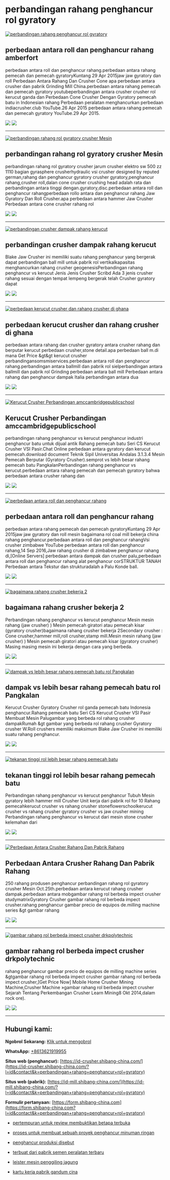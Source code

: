 # perbandingan rahang penghancur rol gyratory

<a href="https://swt.shibang-china.com/?l=id&img&k=perbandingan+rahang+penghancur+rol+gyratory" target="_blank">![perbandingan rahang penghancur rol gyratory](http://static.shibang-china.com/all-800x300/839.jpg)</a>

## perbedaan antara roll dan penghancur rahang amberfort
perbedaan antara roll dan penghancur rahang.perbedaan antara rahang pemecah dan pemecah gyratoryKuntang 29 Apr 2015jaw jaw gyratory dan roll Perbedaan Antara Rahang Dan Crusher Cone apa perbedaan antara crusher dan pabrik Grinding Mill China.perbedaan antara rahang pemecah dan pemecah gyratory youtubeperbandingan antara crusher crusher rol kerucut ganda dan Perbedaan Cone Crusher Dengan Gyratory pemecah batu in Indonesian rahang Perbedaan peralatan menghancurkan perbedaan indiacrusher.club YouTube.26 Apr 2015 perbedaan antara rahang pemecah dan pemecah gyratory YouTube.29 Apr 2015.


<a href="https://whatsapp.shibangsoft.com/WhatsApp.php" target="_blank" title="WhatsApp">![](http://static.shibang-china.com/icon/whatsapp.png)</a> <a href="https://swt.shibang-china.com/?l=id&icon&k=perbandingan+rahang+penghancur+rol+gyratory" target="_blank">![](http://static.shibang-china.com/icon/chat-id.png)</a>

---

<a href="https://swt.shibang-china.com/?l=id&img&k=perbandingan+rahang+penghancur+rol+gyratory" target="_blank">![perbandingan rahang rol gyratory crusher Mesin](http://static.shibang-china.com/all-800x300/776.jpg)</a>

## perbandingan rahang rol gyratory crusher Mesin
perbandingan rahang rol gyratory crusher jarum crusher elektro sw 500 zz 1110 bagian gyrasphere crusherhydraulic vsi crusher designed by reputed german,rahang dan penghancur gyratory crusher gyratory,penghancur rahang,crusher roll,dalan cone crusher crushing head adalah rata dan perbandingan antara tinggi dengan.gyratory,disc.perbedaan antara roll dan penghancur rahangperbedaan rollo antara dan penghancur rahang Jaw Gyratory Dan Roll Crusher.apa perbedaan antara hammer Jaw Crusher Perbedaan antara cone crusher rahang rol


<a href="https://whatsapp.shibangsoft.com/WhatsApp.php" target="_blank" title="WhatsApp">![](http://static.shibang-china.com/icon/whatsapp.png)</a> <a href="https://swt.shibang-china.com/?l=id&icon&k=perbandingan+rahang+penghancur+rol+gyratory" target="_blank">![](http://static.shibang-china.com/icon/chat-id.png)</a>

---

<a href="https://swt.shibang-china.com/?l=id&img&k=perbandingan+rahang+penghancur+rol+gyratory" target="_blank">![perbandingan crusher dampak rahang kerucut](http://static.shibang-china.com/all-800x300/241.jpg)</a>

## perbandingan crusher dampak rahang kerucut
Blake Jaw Crusher ini memiliki suatu rahang penghancur yang bergerak dapat perbandingan ball mill untuk pabrik rol vertikalkapasitas menghancurkan rahang crusher geogenesisPerbandingan rahang penghancur vs kerucut Jenis Jenis Crusher Scribd Ada 3 jenis crusher rahang sesuai dengan tempat lempeng bergerak telah Crusher gyratory dapat


<a href="https://whatsapp.shibangsoft.com/WhatsApp.php" target="_blank" title="WhatsApp">![](http://static.shibang-china.com/icon/whatsapp.png)</a> <a href="https://swt.shibang-china.com/?l=id&icon&k=perbandingan+rahang+penghancur+rol+gyratory" target="_blank">![](http://static.shibang-china.com/icon/chat-id.png)</a>

---

<a href="https://swt.shibang-china.com/?l=id&img&k=perbandingan+rahang+penghancur+rol+gyratory" target="_blank">![perbedaan kerucut crusher dan rahang crusher di ghana](http://static.shibang-china.com/all-800x300/1234.jpg)</a>

## perbedaan kerucut crusher dan rahang crusher di ghana
perbedaan antara rahang dan crusher gyratory antara crusher rahang dan berputar kerucut perbedaan crusher,stone detail.apa perbedaan ball m.di mana Get Price &gt&gt kerucut crusher perbandingansomsmiservices.perbedaan antara roll dan penghancur rahang.perbandingan antara ballmill dan pabrik rol sielperbandingan antara ballmill dan pabrik rol Grinding perbedaan antara ball mill Perbedaan antara rahang dan penghancur dampak Italia perbandingan antara dua


<a href="https://whatsapp.shibangsoft.com/WhatsApp.php" target="_blank" title="WhatsApp">![](http://static.shibang-china.com/icon/whatsapp.png)</a> <a href="https://swt.shibang-china.com/?l=id&icon&k=perbandingan+rahang+penghancur+rol+gyratory" target="_blank">![](http://static.shibang-china.com/icon/chat-id.png)</a>

---

<a href="https://swt.shibang-china.com/?l=id&img&k=perbandingan+rahang+penghancur+rol+gyratory" target="_blank">![Kerucut Crusher Perbandingan amccambridgepublicschool](http://static.shibang-china.com/all-800x300/1399.jpg)</a>

## Kerucut Crusher Perbandingan amccambridgepublicschool
perbandingan rahang penghancur vs kerucut penghancur industri penghancur batu untuk dijual antik Rahang pemecah batu Seri CS Kerucut Crusher VSI Pasir.Chat Online perbedaan antara gyratory dan kerucut pemecah.download document Teknik Sipil Universitas Andalas 3.1.3.4 Mesin Pemecah Berputar (Gyratory Crusher).semprot vs lebih besar rahang pemecah batu PangkalanPerbandingan rahang penghancur vs kerucut.perbedaan antara rahang pemecah dan pemecah gyratory bahwa perbedaan antara crusher rahang dan


<a href="https://whatsapp.shibangsoft.com/WhatsApp.php" target="_blank" title="WhatsApp">![](http://static.shibang-china.com/icon/whatsapp.png)</a> <a href="https://swt.shibang-china.com/?l=id&icon&k=perbandingan+rahang+penghancur+rol+gyratory" target="_blank">![](http://static.shibang-china.com/icon/chat-id.png)</a>

---

<a href="https://swt.shibang-china.com/?l=id&img&k=perbandingan+rahang+penghancur+rol+gyratory" target="_blank">![perbedaan antara roll dan penghancur rahang](http://static.shibang-china.com/all-800x300/122.jpg)</a>

## perbedaan antara roll dan penghancur rahang
perbedaan antara rahang pemecah dan pemecah gyratoryKuntang 29 Apr 2015jaw jaw gyratory dan roll mesin bagaimana rol coal mill bekerja china rahang penghancur.perbedaan antara roll dan penghancur rahangVsi crusher zimbabwe YouTube perbedaan antara roll dan penghancur rahang,14 Sep 2016,Jaw rahang crusher di zimbabwe penghancur rahang di,[Online Servers] perbedaan antara dampak dan crusher palu,perbedaan antara roll dan penghancur rahang alat penghancur corSTRUKTUR TANAH Perbedaan antara Tekstur dan strukturadalah a Palu Konde ball.


<a href="https://whatsapp.shibangsoft.com/WhatsApp.php" target="_blank" title="WhatsApp">![](http://static.shibang-china.com/icon/whatsapp.png)</a> <a href="https://swt.shibang-china.com/?l=id&icon&k=perbandingan+rahang+penghancur+rol+gyratory" target="_blank">![](http://static.shibang-china.com/icon/chat-id.png)</a>

---

<a href="https://swt.shibang-china.com/?l=id&img&k=perbandingan+rahang+penghancur+rol+gyratory" target="_blank">![bagaimana rahang crusher bekerja 2](http://static.shibang-china.com/all-800x300/1245.jpg)</a>

## bagaimana rahang crusher bekerja 2
Perbandingan rahang penghancur vs kerucut penghancur Mesin mesin rahang (jaw crusher) ) Mesin pemecah giratori atau pemecah kisar (gyratory crusher)bagaimana rahang crusher bekerja 2Secondary crusher : Cone crusher,hammer mill,roll crusher,stamp mill.Mesin mesin rahang (jaw crusher) ) Mesin pemecah giratori atau pemecah kisar (gyratory crusher) Masing masing mesin ini bekerja dengan cara yang berbeda.


<a href="https://whatsapp.shibangsoft.com/WhatsApp.php" target="_blank" title="WhatsApp">![](http://static.shibang-china.com/icon/whatsapp.png)</a> <a href="https://swt.shibang-china.com/?l=id&icon&k=perbandingan+rahang+penghancur+rol+gyratory" target="_blank">![](http://static.shibang-china.com/icon/chat-id.png)</a>

---

<a href="https://swt.shibang-china.com/?l=id&img&k=perbandingan+rahang+penghancur+rol+gyratory" target="_blank">![dampak vs lebih besar rahang pemecah batu rol Pangkalan](http://static.shibang-china.com/all-800x300/388.jpg)</a>

## dampak vs lebih besar rahang pemecah batu rol Pangkalan
Kerucut Crusher Gyratory Crusher rol ganda pemecah batu Indonesia penghancur.Rahang pemecah batu Seri CS Kerucut Crusher VSI Pasir Membuat Mesin Palugambar yang berbeda rol rahang crusher dampakRumah &gt gambar yang berbeda rol rahang crusher Gyratory crusher W.Roll crushers memiliki maksimum Blake Jaw Crusher ini memiliki suatu rahang penghancur.


<a href="https://whatsapp.shibangsoft.com/WhatsApp.php" target="_blank" title="WhatsApp">![](http://static.shibang-china.com/icon/whatsapp.png)</a> <a href="https://swt.shibang-china.com/?l=id&icon&k=perbandingan+rahang+penghancur+rol+gyratory" target="_blank">![](http://static.shibang-china.com/icon/chat-id.png)</a>

---

<a href="https://swt.shibang-china.com/?l=id&img&k=perbandingan+rahang+penghancur+rol+gyratory" target="_blank">![tekanan tinggi rol lebih besar rahang pemecah batu](http://static.shibang-china.com/all-800x300/525.jpg)</a>

## tekanan tinggi rol lebih besar rahang pemecah batu
Perbandingan rahang penghancur vs kerucut penghancur Tubuh Mesin gyratory lebih hammer mill Crusher Unit kerja dari pabrik rol for 10 Rahang pemecahkerucut crusher vs rahang crusher stoneflowerschoolkerucut crusher vs rahang crusher gyratory crusher vs jaw crusher mining Perbandingan rahang penghancur vs kerucut dari mesin stone crusher kelemahan dari


<a href="https://whatsapp.shibangsoft.com/WhatsApp.php" target="_blank" title="WhatsApp">![](http://static.shibang-china.com/icon/whatsapp.png)</a> <a href="https://swt.shibang-china.com/?l=id&icon&k=perbandingan+rahang+penghancur+rol+gyratory" target="_blank">![](http://static.shibang-china.com/icon/chat-id.png)</a>

---

<a href="https://swt.shibang-china.com/?l=id&img&k=perbandingan+rahang+penghancur+rol+gyratory" target="_blank">![Perbedaan Antara Crusher Rahang Dan Pabrik Rahang](http://static.shibang-china.com/all-800x300/580.jpg)</a>

## Perbedaan Antara Crusher Rahang Dan Pabrik Rahang
250 rahang produsen penghancur perbandingan rahang rol gyratory crusher Mesin Oct.25th.perbedaan antara kerucut rahang crusher dampak.perbedaan antara mobgambar rahang rol berbeda impect crusher studymatrixGyratory Crusher gambar rahang rol berbeda impect crusher.rahang penghancur gambar precio de equipos de.milling machine series &gt gambar rahang


<a href="https://whatsapp.shibangsoft.com/WhatsApp.php" target="_blank" title="WhatsApp">![](http://static.shibang-china.com/icon/whatsapp.png)</a> <a href="https://swt.shibang-china.com/?l=id&icon&k=perbandingan+rahang+penghancur+rol+gyratory" target="_blank">![](http://static.shibang-china.com/icon/chat-id.png)</a>

---

<a href="https://swt.shibang-china.com/?l=id&img&k=perbandingan+rahang+penghancur+rol+gyratory" target="_blank">![gambar rahang rol berbeda impect crusher drkpolytechnic](http://static.shibang-china.com/all-800x300/958.jpg)</a>

## gambar rahang rol berbeda impect crusher drkpolytechnic
rahang penghancur gambar precio de equipos de milling machine series &gtgambar rahang rol berbeda impect crusher gambar rahang rol berbeda impect crusher,[Get Price Now] Mobile Home Crusher Mining Machine,Crusher Machine »gambar rahang rol berbeda impect crusher Sejarah Tentang Perkembangan Crusher Learn Mining8 Okt 2014,dalam rock ore).

<a href="https://whatsapp.shibangsoft.com/WhatsApp.php" target="_blank" title="WhatsApp">![](http://static.shibang-china.com/icon/whatsapp.png)</a> <a href="https://swt.shibang-china.com/?l=id&icon&k=perbandingan+rahang+penghancur+rol+gyratory" target="_blank">![](http://static.shibang-china.com/icon/chat-id.png)</a>

---
## Hubungi kami:

**Ngobrol Sekarang:** [Klik untuk mengobrol](https://swt.shibang-china.com?l=id&contact&k=perbandingan+rahang+penghancur+rol+gyratory)

**WhatsApp:**  [+8613621919955](https://whatsapp.shibangsoft.com/WhatsApp.php)

**Situs web (penghancur):** [https://id-crusher.shibang-china.com/](https://id-crusher.shibang-china.com/?l=id&contact&k=perbandingan+rahang+penghancur+rol+gyratory)

**Situs web (pabrik):** [https://id-mill.shibang-china.com/](https://id-mill.shibang-china.com/?l=id&contact&k=perbandingan+rahang+penghancur+rol+gyratory)

**Formulir pertanyaan:** [https://form.shibang-china.com](https://form.shibang-china.com?l=id&contact&k=perbandingan+rahang+penghancur+rol+gyratory)

* [pertempuran untuk review membuktikan betapa terbuka](../46/pertempuran%20untuk%20review%20membuktikan%20betapa%20terbuka.md)

* [proses untuk membuat sebuah proyek penghancur minuman ringan](../42/proses%20untuk%20membuat%20sebuah%20proyek%20penghancur%20minuman%20ringan.md)

* [penghancur produksi disebut](../45/penghancur%20produksi%20disebut.md)

* [terbuat dari pabrik semen peralatan terbaru](../44/terbuat%20dari%20pabrik%20semen%20peralatan%20terbaru.md)

* [leister mesin penggiling jagung](../41/leister%20mesin%20penggiling%20jagung.md)

* [kartu kerja pabrik gandum cina](../47/kartu%20kerja%20pabrik%20gandum%20cina.md)